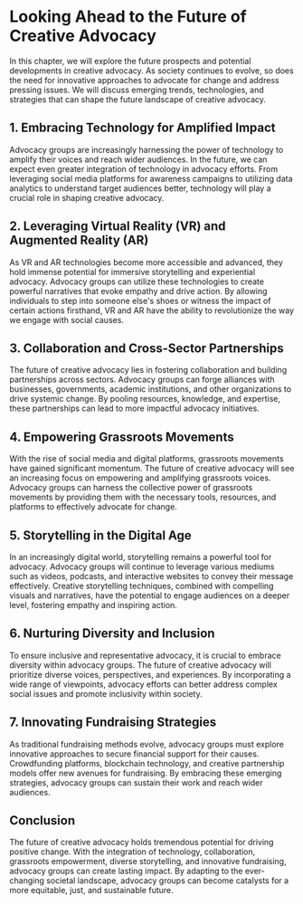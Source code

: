 Looking Ahead to the Future of Creative Advocacy
===========================================================

In this chapter, we will explore the future prospects and potential developments in creative advocacy. As society continues to evolve, so does the need for innovative approaches to advocate for change and address pressing issues. We will discuss emerging trends, technologies, and strategies that can shape the future landscape of creative advocacy.

**1. Embracing Technology for Amplified Impact**
------------------------------------------------

Advocacy groups are increasingly harnessing the power of technology to amplify their voices and reach wider audiences. In the future, we can expect even greater integration of technology in advocacy efforts. From leveraging social media platforms for awareness campaigns to utilizing data analytics to understand target audiences better, technology will play a crucial role in shaping creative advocacy.

**2. Leveraging Virtual Reality (VR) and Augmented Reality (AR)**
-----------------------------------------------------------------

As VR and AR technologies become more accessible and advanced, they hold immense potential for immersive storytelling and experiential advocacy. Advocacy groups can utilize these technologies to create powerful narratives that evoke empathy and drive action. By allowing individuals to step into someone else's shoes or witness the impact of certain actions firsthand, VR and AR have the ability to revolutionize the way we engage with social causes.

**3. Collaboration and Cross-Sector Partnerships**
--------------------------------------------------

The future of creative advocacy lies in fostering collaboration and building partnerships across sectors. Advocacy groups can forge alliances with businesses, governments, academic institutions, and other organizations to drive systemic change. By pooling resources, knowledge, and expertise, these partnerships can lead to more impactful advocacy initiatives.

**4. Empowering Grassroots Movements**
--------------------------------------

With the rise of social media and digital platforms, grassroots movements have gained significant momentum. The future of creative advocacy will see an increasing focus on empowering and amplifying grassroots voices. Advocacy groups can harness the collective power of grassroots movements by providing them with the necessary tools, resources, and platforms to effectively advocate for change.

**5. Storytelling in the Digital Age**
--------------------------------------

In an increasingly digital world, storytelling remains a powerful tool for advocacy. Advocacy groups will continue to leverage various mediums such as videos, podcasts, and interactive websites to convey their message effectively. Creative storytelling techniques, combined with compelling visuals and narratives, have the potential to engage audiences on a deeper level, fostering empathy and inspiring action.

**6. Nurturing Diversity and Inclusion**
----------------------------------------

To ensure inclusive and representative advocacy, it is crucial to embrace diversity within advocacy groups. The future of creative advocacy will prioritize diverse voices, perspectives, and experiences. By incorporating a wide range of viewpoints, advocacy efforts can better address complex social issues and promote inclusivity within society.

**7. Innovating Fundraising Strategies**
----------------------------------------

As traditional fundraising methods evolve, advocacy groups must explore innovative approaches to secure financial support for their causes. Crowdfunding platforms, blockchain technology, and creative partnership models offer new avenues for fundraising. By embracing these emerging strategies, advocacy groups can sustain their work and reach wider audiences.

**Conclusion**
--------------

The future of creative advocacy holds tremendous potential for driving positive change. With the integration of technology, collaboration, grassroots empowerment, diverse storytelling, and innovative fundraising, advocacy groups can create lasting impact. By adapting to the ever-changing societal landscape, advocacy groups can become catalysts for a more equitable, just, and sustainable future.
